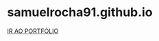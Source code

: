 # samuelrocha91.github.io
<a href="https://samuelrocha91.github.io" target="_blank">IR AO PORTFÓLIO</a>
